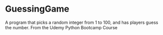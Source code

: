 # GuessingGame
A program that picks a random integer from 1 to 100, and has players guess the number.
From the Udemy Python Bootcamp Course
